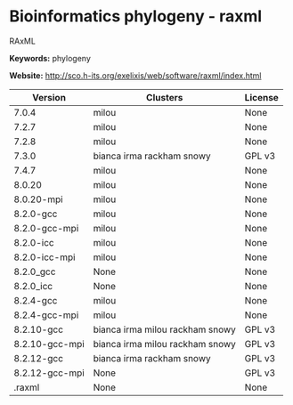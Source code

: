 # Bioinformatics phylogeny - raxml

RAxML

**Keywords:** phylogeny

**Website:** <http://sco.h-its.org/exelixis/web/software/raxml/index.html>

| Version | Clusters | License |
| ------- | -------- | ------- |
| 7.0.4 | milou | None |
| 7.2.7 | milou | None |
| 7.2.8 | milou | None |
| 7.3.0 | bianca irma rackham snowy | GPL v3 |
| 7.4.7 | milou | None |
| 8.0.20 | milou | None |
| 8.0.20-mpi | milou | None |
| 8.2.0-gcc | milou | None |
| 8.2.0-gcc-mpi | milou | None |
| 8.2.0-icc | milou | None |
| 8.2.0-icc-mpi | milou | None |
| 8.2.0_gcc | None | None |
| 8.2.0_icc | None | None |
| 8.2.4-gcc | milou | None |
| 8.2.4-gcc-mpi | milou | None |
| 8.2.10-gcc | bianca irma milou rackham snowy | GPL v3 |
| 8.2.10-gcc-mpi | bianca irma milou rackham snowy | GPL v3 |
| 8.2.12-gcc | bianca irma rackham snowy | GPL v3 |
| 8.2.12-gcc-mpi | None | GPL v3 |
| .raxml | None | None |
